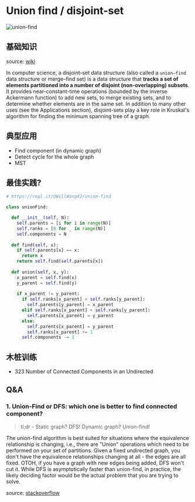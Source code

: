 # Union find / disjoint-set 

![union-find](https://camo.githubusercontent.com/c885a811800fc105c74f5584aacaecfb1305e327/68747470733a2f2f692e696d6775722e636f6d2f4f6c64556661312e6a7067)

## 基础知识

source: [wiki](https://www.wikiwand.com/en/Disjoint-set_data_structure)

In computer science, a disjoint-set data structure (also called a `union–find` data structure or merge–find set) is a data structure that **tracks a set of elements partitioned into a number of disjoint (non-overlapping) subsets**. It provides near-constant-time operations (bounded by the inverse Ackermann function) to add new sets, to merge existing sets, and to determine whether elements are in the same set. In addition to many other uses (see the Applications section), disjoint-sets play a key role in Kruskal's algorithm for finding the minimum spanning tree of a graph.


## 典型应用

* Find component (in dynamic graph)
* Detect cycle for the whole graph
* MST

## 最佳实践?

``` python
# https://repl.it/@WillWang42/union-find

class unionFind:

  def __init__(self, N):
    self.parents = [i for i in range(N)]
    self.ranks = [0 for _ in range(N)]
    self.components = N
  
  def find(self, x):
    if self.parents[x] == x:
      return x 
    return self.find(self.parents[x])
       
  def union(self, x, y):
    x_parent = self.find(x)
    y_parent = self.find(y)
  
    if x_parent != y_parent:
      if self.ranks[x_parent] > self.ranks[y_parent]:
        self.parents[y_parent] = x_parent
      elif self.ranks[x_parent] < self.ranks[y_parent]:
        self.parents[x_parent] = y_parent
      else:
        self.parents[x_parent] = y_parent
        self.ranks[x_parent] += 1
      self.components -= 1
```  

## 木桩训练

* 323 Number of Connected Components in an Undirected 

## Q&A

### 1. Union-Find or DFS: which one is better to find connected component?

> tl;dr - Static graph? DFS! Dynamic graph? Union-find!

The union-find algorithm is best suited for situations where the equivalence relationship is changing, i.e., there are "Union" operations which need to be performed on your set of partitions. Given a fixed undirected graph, you don't have the equivalence relationships changing at all - the edges are all fixed. OTOH, if you have a graph with new edges being added, DFS won't cut it. While DFS is asymptotically faster than union-find, in practice, the likely deciding factor would be the actual problem that you are trying to solve.

source: [stackoverflow](https://stackoverflow.com/questions/28398101/union-find-or-dfs-which-one-is-better-to-find-connected-component)

